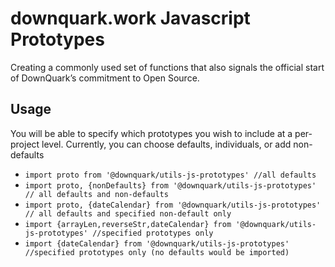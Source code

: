 # downquark.work Javascript Prototypes

Creating a commonly used set of functions that also signals the official start of DownQuark’s commitment to Open Source.

## Usage
You will be able to specify which prototypes you wish to include at a per-project level.
Currently, you can choose defaults, individuals, or add non-defaults
- `import proto from '@downquark/utils-js-prototypes' //all defaults`
- `import proto, {nonDefaults} from '@downquark/utils-js-prototypes' // all defaults and non-defaults`
- `import proto, {dateCalendar} from '@downquark/utils-js-prototypes' // all defaults and specified non-default only`
- `import {arrayLen,reverseStr,dateCalendar} from '@downquark/utils-js-prototypes' //specified prototypes only`
- `import {dateCalendar} from '@downquark/utils-js-prototypes' //specified prototypes only (no defaults would be imported)`